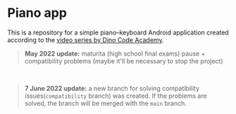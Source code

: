 <h1>Piano app</h1>

<p>This is a repository for a simple piano–keyboard Android application created according to the <a href="https://www.youtube.com/playlist?list=PLBcjj47fhbjV-mybrvy0Do0nZECzi46ry">video series by Dino Code Academy</a>.</p>

<noindent><blockquote>
                        <b>May 2022 update:</b> maturita (high school final exams) pause + compatibility problems (maybe it'll be necessary to stop the project)</blockquote><br>
<noindent><blockquote>
                        <b>7 June 2022 update:</b> a new branch for solving compatibility issues(<code>compatibility</code> branch) was created. If the problems are solved, the branch will be merged with the <code>main</code> branch.</blockquote><br>